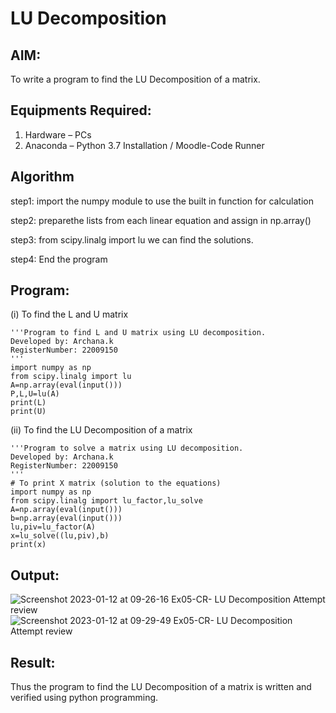 # LU Decomposition 

## AIM:
To write a program to find the LU Decomposition of a matrix.

## Equipments Required:
1. Hardware – PCs
2. Anaconda – Python 3.7 Installation / Moodle-Code Runner

## Algorithm
step1:
import the numpy module to use the built in function for calculation

step2:
preparethe lists from each linear equation and assign in np.array()

step3:
from scipy.linalg import lu we can find the solutions.

step4:
End the program


## Program:
(i) To find the L and U matrix
```
'''Program to find L and U matrix using LU decomposition.
Developed by: Archana.k
RegisterNumber: 22009150
'''
import numpy as np
from scipy.linalg import lu
A=np.array(eval(input()))
P,L,U=lu(A)
print(L)
print(U)
```
(ii) To find the LU Decomposition of a matrix
```
'''Program to solve a matrix using LU decomposition.
Developed by: Archana.k
RegisterNumber: 22009150
'''
# To print X matrix (solution to the equations)
import numpy as np
from scipy.linalg import lu_factor,lu_solve
A=np.array(eval(input()))
b=np.array(eval(input()))
lu,piv=lu_factor(A)
x=lu_solve((lu,piv),b)
print(x)
```
## Output:
![Screenshot 2023-01-12 at 09-26-16 Ex05-CR- LU Decomposition Attempt review](https://user-images.githubusercontent.com/118708624/212121005-619d0071-23f9-40f5-9487-c331b9371fc5.png)
![Screenshot 2023-01-12 at 09-29-49 Ex05-CR- LU Decomposition Attempt review](https://user-images.githubusercontent.com/118708624/212121181-aba63d10-7736-49f0-b33f-5e0ec3dddd2d.png)


## Result:
Thus the program to find the LU Decomposition of a matrix is written and verified using python programming.

